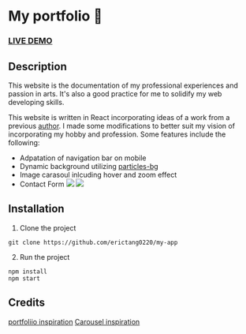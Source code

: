 # My portfolio :page_with_curl:

### [LIVE DEMO](https://erictang0220.github.io/my-app/)

## Description
This website is the documentation of my professional experiences and passion in arts. It's also a good practice for me to solidify my web developing skills.

This website is written in React incorporating ideas of a work from a previous [author](https://github.com/tbakerx). I made some modifications to better suit my vision of incorporating my hobby and profession. Some features include the following:
* Adpatation of navigation bar on mobile
* Dynamic background utilizing [particles-bg](https://www.npmjs.com/package/particles-bg)
* Image carasoul inlcuding hover and zoom effect
* Contact Form
![](https://i.imgur.com/9Ejz6Ot.gif)
![](https://i.imgur.com/GQGFY2R.gif)
## Installation
1. Clone the project
```shell
git clone https://github.com/erictang0220/my-app
```
2. Run the project
```shell
npm install
npm start
```

## Credits
[portfoliio inspiration](https://github.com/tbakerx/react-resume-template)
[Carousel inspiration](https://react-multi-carousel.vercel.app/)
